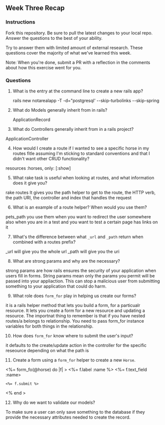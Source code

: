 ## Week Three Recap

### Instructions
Fork this repository. Be sure to pull the latest changes to your local repo. Answer the questions to the best of your ability.

Try to answer them with limited amount of external research. These questions cover the majority of what we've learned this week.

Note: When you're done, submit a PR with a reflection in the comments about how this exercise went for you.

### Questions

1. What is the entry at the command line to create a new rails app?

    rails new notarealapp -T -d="postgresql' --skip-turbolinks --skip-spring 

2. What do Models generally inherit from in rails?

    ApplicationRecord 

3. What do Controllers generally inherit from in a rails project?

  ApplicationController

4. How would I create a route if I wanted to see a specific horse in my routes fitle assuming I'm sticking to standard conventions and that I didn't want other CRUD functionality?

  resources :horses, only: [:show]


5. What rake task is useful when looking at routes, and what information does it give you?

  rake routes
  It gives you the path helper to get to the route, the HTTP verb, the path URI, the controller and index that handles the request 


6. What is an example of a route helper? When would you use them?

  pets_path
  you use them when you want to redirect the user somewhere 
  also when you are in a test and you want to test a certain page has links on it 


7. What's the difference between what `_url` and `_path` return when combined with a routes prefix?

  _url will give you the whole url 
  _path will give you the uri 


8. What are strong params and why are the necessary?

  strong params are how rails ensures the security of your application when users fill in forms. String params mean only the params you permit will be passed into your appliaction. This can stop a malicious user from submitting something to your application that could do harm.

9. What role does `form_for` play in helping us create our forms?

  it is a rails helper method that lets you build a form, for a particualr resource. It lets you create a form for a new resource and updating a resource. The importnat thing to remember is that if you have nested routes/a belongs to relationship. You need to pass form_for instance variables for both things in the relationship.


10. How does `form_for` know where to submit the user's input?

  it defaults to the create/update action in the controller for the specific reseource depending on what the path is


11. Create a form using a `form_for` helper to create a new `Horse`. 

  <%= form_fo(@horse) do |f| >
    <%= f.label :name %>
    <%= f.text_field :name>

    <%= f.submit %>
  <% end > 

12. Why do we want to validate our models?

To make sure a user can only save something to the database if they provide the necessary attributes needed to create the record. 
